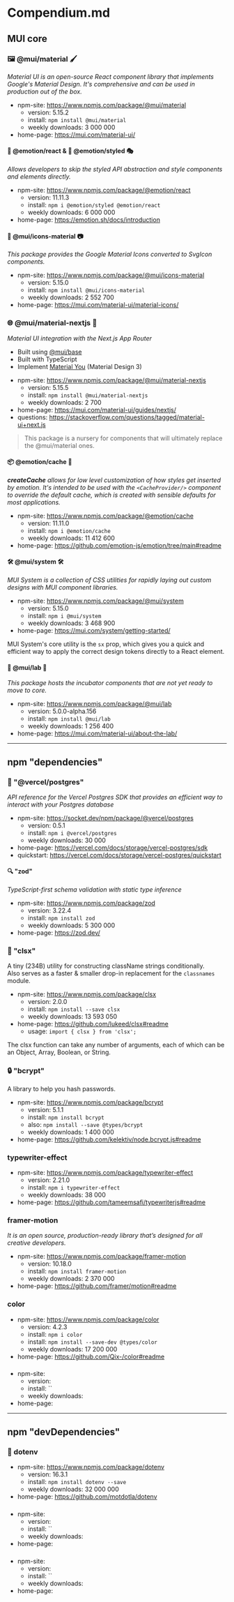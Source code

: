 # Compendium.md

## MUI core

### 🖼️ @mui/material 🖌️
_Material UI is an open-source React component library that implements Google's Material Design.
It's comprehensive and can be used in production out of the box._

* npm-site: https://www.npmjs.com/package/@mui/material
  - version: 5.15.2
  - install: `npm install @mui/material`
  - weekly downloads: 3 000 000
* home-page: https://mui.com/material-ui/

#### 🚀 @emotion/react & 💅 @emotion/styled 🎭
_Allows developers to skip the styled API abstraction and style components and elements directly._

* npm-site: https://www.npmjs.com/package/@emotion/react
  - version: 11.11.3
  - install: `npm i @emotion/styled @emotion/react`
  - weekly downloads: 6 000 000
* home-page: https://emotion.sh/docs/introduction

#### 🎨 @mui/icons-material 📷
_This package provides the Google Material Icons converted to SvgIcon components._

* npm-site: https://www.npmjs.com/package/@mui/icons-material
  - version: 5.15.0
  - install: `npm install @mui/icons-material`
  - weekly downloads: 2 552 700
* home-page: https://mui.com/material-ui/material-icons/

### 🌐 @mui/material-nextjs 🧩
_Material UI integration with the Next.js App Router_
- Built using [@mui/base](https://mui.com/base-ui/getting-started/)
- Built with TypeScript
- Implement [Material You](https://m3.material.io/) (Material Design 3)

* npm-site: https://www.npmjs.com/package/@mui/material-nextjs
  - version: 5.15.5
  - install: `npm install @mui/material-nextjs`
  - weekly downloads: 2 700
* home-page: https://mui.com/material-ui/guides/nextjs/
* questions: https://stackoverflow.com/questions/tagged/material-ui+next.js

> This package is a nursery for components that will ultimately replace the @mui/material ones.

#### 📦 @emotion/cache 🧠
_**createCache** allows for low level customization of how styles get inserted by emotion. 
It's intended to be used with the `<CacheProvider/>` component to override the default cache, which is created with sensible defaults for most applications._

* npm-site: https://www.npmjs.com/package/@emotion/cache
  - version: 11.11.0
  - install: `npm i @emotion/cache`
  - weekly downloads: 11 412 600
* home-page: https://github.com/emotion-js/emotion/tree/main#readme

#### 🛠️ @mui/system 🛠️
_MUI System is a collection of CSS utilities for rapidly laying out custom designs with MUI component libraries._

* npm-site: https://www.npmjs.com/package/@mui/system
  - version: 5.15.0
  - install: `npm i @mui/system`
  - weekly downloads: 3 468 900
* home-page: https://mui.com/system/getting-started/

MUI System's core utility is the `sx` prop, which gives you a quick and efficient way to apply the correct design tokens directly to a React element.

#### 🧪 @mui/lab 🔬
_This package hosts the incubator components that are not yet ready to move to core._

* npm-site: https://www.npmjs.com/package/@mui/lab
  - version: 5.0.0-alpha.156
  - install: `npm install @mui/lab`
  - weekly downloads: 1 256 400
* home-page: https://mui.com/material-ui/about-the-lab/

- - -

## npm "dependencies"

### 🐘 "@vercel/postgres"
_API reference for the Vercel Postgres SDK that provides an efficient way to interact with your Postgres database_

* npm-site: https://socket.dev/npm/package/@vercel/postgres
  - version: 0.5.1
  - install: `npm i @vercel/postgres`
  - weekly downloads: 30 000
* home-page: https://vercel.com/docs/storage/vercel-postgres/sdk
* quickstart: https://vercel.com/docs/storage/vercel-postgres/quickstart

#### 🔍 "zod"
_TypeScript-first schema validation with static type inference_

* npm-site: https://www.npmjs.com/package/zod
  - version: 3.22.4
  - install: `npm install zod`
  - weekly downloads: 5 300 000
* home-page: https://zod.dev/

### 🧩 "clsx"
A tiny (234B) utility for constructing className strings conditionally.\
Also serves as a faster & smaller drop-in replacement for the `classnames` module.

* npm-site: https://www.npmjs.com/package/clsx
  - version: 2.0.0
  - install: `npm install --save clsx`
  - weekly downloads: 13 593 050
* home-page: https://github.com/lukeed/clsx#readme
  - usage: `import { clsx } from 'clsx';`

The clsx function can take any number of arguments, each of which can be an Object, Array, Boolean, or String.

### 🔒 "bcrypt"
A library to help you hash passwords.

* npm-site: https://www.npmjs.com/package/bcrypt
  - version: 5.1.1
  - install: `npm install bcrypt`
  - also: `npm install --save @types/bcrypt`
  - weekly downloads: 1 400 000
* home-page: https://github.com/kelektiv/node.bcrypt.js#readme

### typewriter-effect

* npm-site: https://www.npmjs.com/package/typewriter-effect
  - version: 2.21.0
  - install: `npm i typewriter-effect`
  - weekly downloads: 38 000
* home-page: https://github.com/tameemsafi/typewriterjs#readme

### framer-motion
_It is an open source, production-ready library that’s designed for all creative developers._

* npm-site: https://www.npmjs.com/package/framer-motion
  - version: 10.18.0
  - install: `npm install framer-motion`
  - weekly downloads: 2 370 000
* home-page: https://github.com/framer/motion#readme

### color

* npm-site: https://www.npmjs.com/package/color
  - version: 4.2.3
  - install: `npm i color`
  - install: `npm install --save-dev @types/color`
  - weekly downloads: 17 200 000
* home-page: https://github.com/Qix-/color#readme

### 

* npm-site:
  - version:
  - install: ``
  - weekly downloads:
* home-page:

- - -

## npm "devDependencies"

### 🔐 dotenv

* npm-site: https://www.npmjs.com/package/dotenv
  - version: 16.3.1
  - install: `npm install dotenv --save`
  - weekly downloads: 32 000 000
* home-page: https://github.com/motdotla/dotenv


### 

* npm-site:
  - version:
  - install: ``
  - weekly downloads:
* home-page:

### 

* npm-site:
  - version:
  - install: ``
  - weekly downloads:
* home-page: